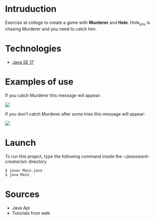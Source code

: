 # Intruduction
Exercise at college to create a game with **Murderer** and **Hole**. Hole<sub>you</sub> is chasing Murderer and you need to catch him.

# Technologies
- [Java SE 17](https://www.oracle.com/java/technologies/downloads/archive/)

# Examples of use

If you catch Murderer this message will appear:

![](https://user-images.githubusercontent.com/64429662/175892210-f8cf3c3a-f34e-453d-94e1-c4c8f956a32f.png)

If you don't catch Murderer after some tries this message will appear:

![](https://user-images.githubusercontent.com/64429662/175892979-5d1d219f-1c4f-41e7-8f6e-99277a880bc2.png)


# Launch
To run this project, type the following command inside the *~/password-creator/src* directory

```bash
$ javac Main.java
$ java Main
```

# Sources
- Java Api
- Tutorials from web

